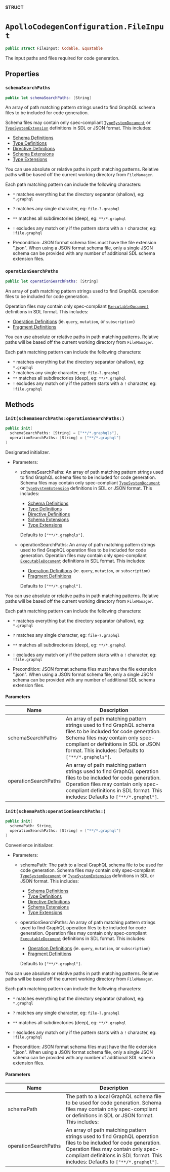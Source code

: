**STRUCT**

# `ApolloCodegenConfiguration.FileInput`

```swift
public struct FileInput: Codable, Equatable
```

The input paths and files required for code generation.

## Properties
### `schemaSearchPaths`

```swift
public let schemaSearchPaths: [String]
```

An array of path matching pattern strings used to find GraphQL schema
files to be included for code generation.

Schema files may contain only spec-compliant
[`TypeSystemDocument`](https://spec.graphql.org/draft/#sec-Type-System) or
[`TypeSystemExtension`](https://spec.graphql.org/draft/#sec-Type-System-Extensions)
definitions in SDL or JSON format.
This includes:
  - [Schema Definitions](https://spec.graphql.org/draft/#SchemaDefinition)
  - [Type Definitions](https://spec.graphql.org/draft/#TypeDefinition)
  - [Directive Definitions](https://spec.graphql.org/draft/#DirectiveDefinition)
  - [Schema Extensions](https://spec.graphql.org/draft/#SchemaExtension)
  - [Type Extensions](https://spec.graphql.org/draft/#TypeExtension)

You can use absolute or relative paths in path matching patterns. Relative paths will be
based off the current working directory from `FileManager`.

Each path matching pattern can include the following characters:
 - `*` matches everything but the directory separator (shallow), eg: `*.graphql`
 - `?` matches any single character, eg: `file-?.graphql`
 - `**` matches all subdirectories (deep), eg: `**/*.graphql`
 - `!` excludes any match only if the pattern starts with a `!` character, eg: `!file.graphql`

- Precondition: JSON format schema files must have the file extension ".json".
When using a JSON format schema file, only a single JSON schema can be provided with any
number of additional SDL schema extension files.

### `operationSearchPaths`

```swift
public let operationSearchPaths: [String]
```

An array of path matching pattern strings used to find GraphQL
operation files to be included for code generation.

 Operation files may contain only spec-compliant
 [`ExecutableDocument`](https://spec.graphql.org/draft/#ExecutableDocument)
 definitions in SDL format.
 This includes:
   - [Operation Definitions](https://spec.graphql.org/draft/#sec-Language.Operations)
   (ie. `query`, `mutation`, or `subscription`)
   - [Fragment Definitions](https://spec.graphql.org/draft/#sec-Language.Fragments)

You can use absolute or relative paths in path matching patterns. Relative paths will be
based off the current working directory from `FileManager`.

Each path matching pattern can include the following characters:
 - `*` matches everything but the directory separator (shallow), eg: `*.graphql`
 - `?` matches any single character, eg: `file-?.graphql`
 - `**` matches all subdirectories (deep), eg: `**/*.graphql`
 - `!` excludes any match only if the pattern starts with a `!` character, eg: `!file.graphql`

## Methods
### `init(schemaSearchPaths:operationSearchPaths:)`

```swift
public init(
  schemaSearchPaths: [String] = ["**/*.graphqls"],
  operationSearchPaths: [String] = ["**/*.graphql"]
)
```

Designated initializer.

- Parameters:
  - schemaSearchPaths: An array of path matching pattern strings used to find GraphQL schema
  files to be included for code generation.
  Schema files may contain only spec-compliant
  [`TypeSystemDocument`](https://spec.graphql.org/draft/#sec-Type-System) or
  [`TypeSystemExtension`](https://spec.graphql.org/draft/#sec-Type-System-Extensions)
  definitions in SDL or JSON format.
  This includes:
    - [Schema Definitions](https://spec.graphql.org/draft/#SchemaDefinition)
    - [Type Definitions](https://spec.graphql.org/draft/#TypeDefinition)
    - [Directive Definitions](https://spec.graphql.org/draft/#DirectiveDefinition)
    - [Schema Extensions](https://spec.graphql.org/draft/#SchemaExtension)
    - [Type Extensions](https://spec.graphql.org/draft/#TypeExtension)

    Defaults to `["**/*.graphqls"]`.

  - operationSearchPaths: An array of path matching pattern strings used to find GraphQL
  operation files to be included for code generation.
  Operation files may contain only spec-compliant
  [`ExecutableDocument`](https://spec.graphql.org/draft/#ExecutableDocument)
  definitions in SDL format.
  This includes:
    - [Operation Definitions](https://spec.graphql.org/draft/#sec-Language.Operations)
    (ie. `query`, `mutation`, or `subscription`)
    - [Fragment Definitions](https://spec.graphql.org/draft/#sec-Language.Fragments)

    Defaults to `["**/*.graphql"]`.

 You can use absolute or relative paths in path matching patterns. Relative paths will be
 based off the current working directory from `FileManager`.

 Each path matching pattern can include the following characters:
  - `*` matches everything but the directory separator (shallow), eg: `*.graphql`
  - `?` matches any single character, eg: `file-?.graphql`
  - `**` matches all subdirectories (deep), eg: `**/*.graphql`
  - `!` excludes any match only if the pattern starts with a `!` character, eg: `!file.graphql`

- Precondition: JSON format schema files must have the file extension ".json".
When using a JSON format schema file, only a single JSON schema can be provided with any
number of additional SDL schema extension files.

#### Parameters

| Name | Description |
| ---- | ----------- |
| schemaSearchPaths | An array of path matching pattern strings used to find GraphQL schema files to be included for code generation. Schema files may contain only spec-compliant  or  definitions in SDL or JSON format. This includes: Defaults to `["**/*.graphqls"]`. |
| operationSearchPaths | An array of path matching pattern strings used to find GraphQL operation files to be included for code generation. Operation files may contain only spec-compliant  definitions in SDL format. This includes: Defaults to `["**/*.graphql"]`. |

### `init(schemaPath:operationSearchPaths:)`

```swift
public init(
  schemaPath: String,
  operationSearchPaths: [String] = ["**/*.graphql"]
)
```

Convenience initializer.

- Parameters:
  - schemaPath: The path to a local GraphQL schema file to be used for code generation.
  Schema files may contain only spec-compliant
  [`TypeSystemDocument`](https://spec.graphql.org/draft/#sec-Type-System) or
  [`TypeSystemExtension`](https://spec.graphql.org/draft/#sec-Type-System-Extensions)
  definitions in SDL or JSON format.
  This includes:
    - [Schema Definitions](https://spec.graphql.org/draft/#SchemaDefinition)
    - [Type Definitions](https://spec.graphql.org/draft/#TypeDefinition)
    - [Directive Definitions](https://spec.graphql.org/draft/#DirectiveDefinition)
    - [Schema Extensions](https://spec.graphql.org/draft/#SchemaExtension)
    - [Type Extensions](https://spec.graphql.org/draft/#TypeExtension)

  - operationSearchPaths: An array of path matching pattern strings used to find GraphQL
  operation files to be included for code generation.
  Operation files may contain only spec-compliant
  [`ExecutableDocument`](https://spec.graphql.org/draft/#ExecutableDocument)
  definitions in SDL format.
  This includes:
    - [Operation Definitions](https://spec.graphql.org/draft/#sec-Language.Operations)
    (ie. `query`, `mutation`, or `subscription`)
    - [Fragment Definitions](https://spec.graphql.org/draft/#sec-Language.Fragments)

    Defaults to `["**/*.graphql"]`.

 You can use absolute or relative paths in path matching patterns. Relative paths will be
 based off the current working directory from `FileManager`.

 Each path matching pattern can include the following characters:
  - `*` matches everything but the directory separator (shallow), eg: `*.graphql`
  - `?` matches any single character, eg: `file-?.graphql`
  - `**` matches all subdirectories (deep), eg: `**/*.graphql`
  - `!` excludes any match only if the pattern starts with a `!` character, eg: `!file.graphql`

- Precondition: JSON format schema files must have the file extension ".json".
When using a JSON format schema file, only a single JSON schema can be provided with any
number of additional SDL schema extension files.

#### Parameters

| Name | Description |
| ---- | ----------- |
| schemaPath | The path to a local GraphQL schema file to be used for code generation. Schema files may contain only spec-compliant  or  definitions in SDL or JSON format. This includes: |
| operationSearchPaths | An array of path matching pattern strings used to find GraphQL operation files to be included for code generation. Operation files may contain only spec-compliant  definitions in SDL format. This includes: Defaults to `["**/*.graphql"]`. |
